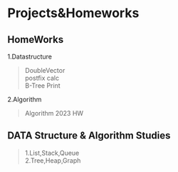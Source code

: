 Projects&Homeworks
=========================
HomeWorks
------------------
1.Datastructure
>DoubleVector   
>postfix calc   
>B-Tree Print  
 
2.Algorithm   
>Algorithm 2023 HW

DATA Structure & Algorithm Studies
---------------------------------
>1.List,Stack,Queue   
>2.Tree,Heap,Graph   
